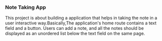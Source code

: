 ### Note Taking App

This project is about building a application that helps in taking the note in a user interactive way.Basically,The application's home route contains a text field and a button. Users can add a note, and all the notes should be displayed as an unordered list below the text field on the same page.
